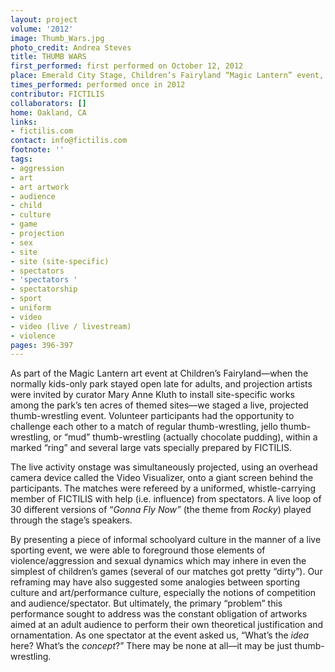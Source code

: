 ```yaml
---
layout: project
volume: '2012'
image: Thumb_Wars.jpg
photo_credit: Andrea Steves
title: THUMB WARS
first_performed: first performed on October 12, 2012
place: Emerald City Stage, Children’s Fairyland “Magic Lantern” event, Oakland, CA
times_performed: performed once in 2012
contributor: FICTILIS
collaborators: []
home: Oakland, CA
links:
- fictilis.com
contact: info@fictilis.com
footnote: ''
tags:
- aggression
- art
- art artwork
- audience
- child
- culture
- game
- projection
- sex
- site
- site (site-specific)
- spectators
- 'spectators '
- spectatorship
- sport
- uniform
- video
- video (live / livestream)
- violence
pages: 396-397
---
```


As part of the Magic Lantern art event at Children’s Fairyland—when the normally kids-only park stayed open late for adults, and projection artists were invited by curator Mary Anne Kluth to install site-specific works among the park’s ten acres of themed sites—we staged a live, projected thumb-wrestling event. Volunteer participants had the opportunity to challenge each other to a match of regular thumb-wrestling, jello thumb-wrestling, or “mud” thumb-wrestling (actually chocolate pudding), within a marked “ring” and several large vats specially prepared by FICTILIS.

The live activity onstage was simultaneously projected, using an overhead camera device called the Video Visualizer, onto a giant screen behind the participants. The matches were refereed by a uniformed, whistle-carrying member of FICTILIS with help (i.e. influence) from spectators. A live loop of 30 different versions of “_Gonna Fly Now”_ (the theme from _Rocky_) played through the stage’s speakers.

By presenting a piece of informal schoolyard culture in the manner of a live sporting event, we were able to foreground those elements of violence/aggression and sexual dynamics which may inhere in even the simplest of children’s games (several of our matches got pretty “dirty”). Our reframing may have also suggested some analogies between sporting culture and art/performance culture, especially the notions of competition and audience/spectator. But ultimately, the primary “problem” this performance sought to address was the constant obligation of artworks aimed at an adult audience to perform their own theoretical justification and ornamentation. As one spectator at the event asked us, “What’s the _idea_ here? What’s the _concept_?” There may be none at all—it may be just thumb-wrestling.

